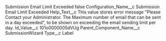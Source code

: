 <?xml version="1.0" encoding="UTF-8"?>
<CustomMetadata xmlns="http://soap.sforce.com/2006/04/metadata" xmlns:xsi="http://www.w3.org/2001/XMLSchema-instance" xmlns:xsd="http://www.w3.org/2001/XMLSchema">
    <label>Submission Email Limit Exceeded</label>
    <protected>false</protected>
    <values>
        <field>Configuration_Name__c</field>
        <value xsi:type="xsd:string">Submission Email Limit Exceeded</value>
    </values>
    <values>
        <field>Help_Text__c</field>
        <value xsi:type="xsd:string">This value stores error message &quot;Please Contact your Administrator. The Maximum number of email that can be sent in a day exceeded&quot;, to be shown on exceeding the email sending limit per day.</value>
    </values>
    <values>
        <field>Id_Value__c</field>
        <value xsi:type="xsd:string">101o0000005dVUg</value>
    </values>
    <values>
        <field>Parent_Component_Name__c</field>
        <value xsi:type="xsd:string">SubmissionWizard</value>
    </values>
    <values>
        <field>Type__c</field>
        <value xsi:type="xsd:string">Label</value>
    </values>
</CustomMetadata>
